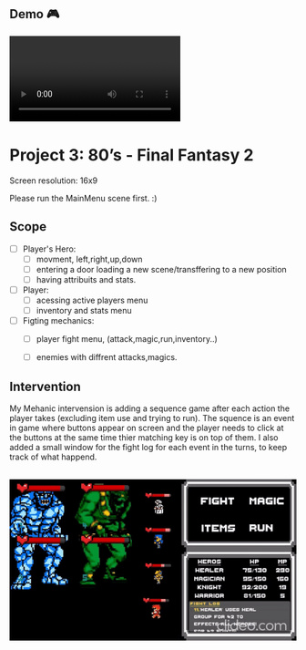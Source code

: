 ## Demo 🎮
![](https://github.com/Dan8Oren/FinalFantasty2-Remake/blob/0d5b0a9db104c4d507185fbee686b96d466f9f34/FinalFantasy2-Dan_Oren-Demo.mp4)



# Project 3: 80’s - Final Fantasy 2

Screen resolution: 16x9

Please run the MainMenu scene first. :)

## Scope
- [ ] Player's Hero:
    - [ ] movment, left,right,up,down
    - [ ] entering a door loading a new scene/transffering to a new position
    - [ ] having attribuits and stats.
    
- [ ] Player:
    - [ ] acessing active players menu
    - [ ] inventory and stats menu
    
- [ ] Figting mechanics:
    - [ ] player fight menu, (attack,magic,run,inventory..) 
    - [ ] enemies with diffrent attacks,magics.
   

## Intervention
My Mehanic intervension is adding a sequence game after each action the player takes (excluding item use and trying to run).
The squence is an event in game where buttons appear on screen and the player needs to click at the buttons at the same time thier matching key is on top of them.
I also added a small window for the fight log for each event in the turns, to keep track of what happend.

\
![](https://github.com/Dan8Oren/FinalFantasty2-Remake/blob/0d5b0a9db104c4d507185fbee686b96d466f9f34/Sequance-example.gif)

